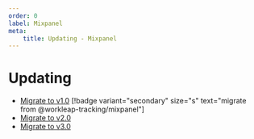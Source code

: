 ```yaml
---
order: 0
label: Mixpanel
meta:
    title: Updating - Mixpanel
---
```


# Updating

- [Migrate to v1.0](./migrate-to-v1.0.md) [!badge variant="secondary" size="s" text="migrate from @workleap-tracking/mixpanel"]
- [Migrate to v2.0](./migrate-to-v2.0.md)
- [Migrate to v3.0](./migrate-to-v3.0.md)


